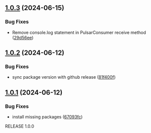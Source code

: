 ## [1.0.3](https://github.com/streamware/nestjs-pulsar/compare/v1.0.2...v1.0.3) (2024-06-15)


### Bug Fixes

* Remove console.log statement in PulsarConsumer receive method ([29d56ee](https://github.com/streamware/nestjs-pulsar/commit/29d56ee2e6613851f7a1e9cf00c43c3df6d1939e))

## [1.0.2](https://github.com/streamware/nestjs-pulsar/compare/v1.0.1...v1.0.2) (2024-06-12)


### Bug Fixes

* sync package version with github release ([81f400f](https://github.com/streamware/nestjs-pulsar/commit/81f400fc5b51477a0bb5caae724340c38e30cec3))

## [1.0.1](https://github.com/streamware/nestjs-pulsar/compare/v1.0.0...v1.0.1) (2024-06-12)


### Bug Fixes

* install missing packages ([67093fc](https://github.com/streamware/nestjs-pulsar/commit/67093fced51d9beea911c55c782143c9f9bf49dc))

RELEASE 1.0.0
